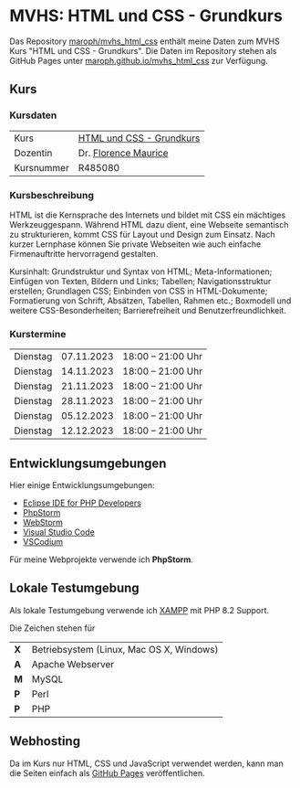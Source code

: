 # MVHS: HTML und CSS - Grundkurs
Das Repository [maroph/mvhs_html_css](https://github.com/maroph/mvhs_html_css)
enthält meine Daten zum MVHS Kurs
"HTML und CSS - Grundkurs". Die Daten im Repository stehen als
GitHub Pages unter 
[maroph.github.io/mvhs_html_css](https://maroph.github.io/mvhs_html_css/)
zur Verfügung.

## Kurs
### Kursdaten

|            |                                                                                                                                     |
|------------|-------------------------------------------------------------------------------------------------------------------------------------|
| Kurs       | [HTML und CSS - Grundkurs](https://www.mvhs.de/kurse/online-programm/it-digitales/html-und-css-grundkurs/online-kurs-460-C-R485080) |
| Dozentin   | Dr. [Florence Maurice](https://www.maurice-web.de/)                                                                                 |
| Kursnummer | R485080                                                                                                                             |

### Kursbeschreibung
HTML ist die Kernsprache des Internets und bildet mit CSS ein mächtiges Werkzeuggespann.
Während HTML dazu dient, eine Webseite semantisch zu strukturieren, kommt CSS für Layout
und Design zum Einsatz. Nach kurzer Lernphase können Sie private Webseiten wie auch
einfache Firmenauftritte hervorragend gestalten.

Kursinhalt: Grundstruktur und Syntax von HTML; Meta-Informationen; Einfügen von Texten,
Bildern und Links; Tabellen; Navigationsstruktur erstellen; Grundlagen CSS; Einbinden
von CSS in HTML-Dokumente; Formatierung von Schrift, Absätzen, Tabellen, Rahmen etc.;
Boxmodell und weitere CSS-Besonderheiten; Barrierefreiheit und Benutzerfreundlichkeit.

### Kurstermine

|          |            |                   |
|----------|------------|-------------------|
| Dienstag | 07.11.2023 | 18:00 – 21:00 Uhr |
| Dienstag | 14.11.2023 | 18:00 – 21:00 Uhr |
| Dienstag | 21.11.2023 | 18:00 – 21:00 Uhr |
| Dienstag | 28.11.2023 | 18:00 – 21:00 Uhr |
| Dienstag | 05.12.2023 | 18:00 – 21:00 Uhr |
| Dienstag | 12.12.2023 | 18:00 – 21:00 Uhr |

## Entwicklungsumgebungen
Hier einige Entwicklungsumgebungen:

* [Eclipse IDE for PHP Developers](https://eclipse.dev/pdt/)
* [PhpStorm](https://www.jetbrains.com/phpstorm/)
* [WebStorm](https://www.jetbrains.com/webstorm/)
* [Visual Studio Code](https://code.visualstudio.com/)
* [VSCodium](https://vscodium.com/)

Für meine Webprojekte verwende ich __PhpStorm__.

## Lokale Testumgebung
Als lokale Testumgebung verwende ich 
[XAMPP](https://www.apachefriends.org/) mit PHP 8.2 Support.

Die Zeichen stehen für 

|        |                                          |
|--------|------------------------------------------|
| __X__  | Betriebsystem (Linux, Mac OS X, Windows) |                                |
| __A__  | Apache Webserver                         |
| __M__  | MySQL                                    |
| __P__  | Perl                                     |
| __P__  | PHP                                      |

## Webhosting
Da im Kurs nur HTML, CSS und JavaScript verwendet werden,
kann man die Seiten einfach als 
[GitHub Pages](https://pages.github.com/) veröffentlichen.
